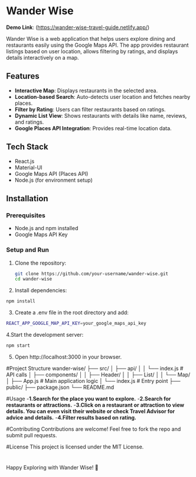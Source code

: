# Wander Wise

**Demo Link**: (https://wander-wise-travel-guide.netlify.app/)

Wander Wise is a web application that helps users explore dining and restaurants easily using the Google Maps API. The app provides restaurant listings based on user location, allows filtering by ratings, and displays details interactively on a map.

## Features

- **Interactive Map**: Displays restaurants in the selected area.
- **Location-based Search**: Auto-detects user location and fetches nearby places.
- **Filter by Rating**: Users can filter restaurants based on ratings.
- **Dynamic List View**: Shows restaurants with details like name, reviews, and ratings.
- **Google Places API Integration**: Provides real-time location data.

## Tech Stack

- React.js
- Material-UI
- Google Maps API (Places API)
- Node.js (for environment setup)

## Installation

### Prerequisites

- Node.js and npm installed
- Google Maps API Key

### Setup and Run

1. Clone the repository:
   ```bash
   git clone https://github.com/your-username/wander-wise.git
   cd wander-wise
   ```

2. Install dependencies:
  ```bash
  npm install
```

3. Create a .env file in the root directory and add:
```bash
REACT_APP_GOOGLE_MAP_API_KEY=your_google_maps_api_key
```

4.Start the development server:
```sh
npm start
```
5. Open http://localhost:3000 in your browser.

#Project Structure
wander-wise/
├── src/
│   ├── api/
│   │   └── index.js        # API calls
│   ├── components/
│   │   ├── Header/
│   │   ├── List/
│   │   └── Map/
│   ├── App.js              # Main application logic
│   └── index.js            # Entry point
├── public/
├── package.json
└── README.md

#Usage
-**1.Search for the place you want to explore.**
-**2.Search for restaurants or attractions.**
-**3.Click on a restaurant or attraction to view details. You can even visit their website or check Travel Advisor for advice and details.**
-**4.Filter results based on rating.**

#Contributing
Contributions are welcome! Feel free to fork the repo and submit pull requests.

#License
This project is licensed under the MIT License.

#
Happy Exploring with Wander Wise! 🚀
